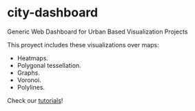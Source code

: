 city-dashboard
==============

Generic Web Dashboard for Urban Based Visualization Projects

This proyect includes these visualizations over maps:

* Heatmaps.
* Polygonal tessellation.
* Graphs.
* Voronoi.
* Polylines.

Check our [tutorials](docs/docs/index.md)!
